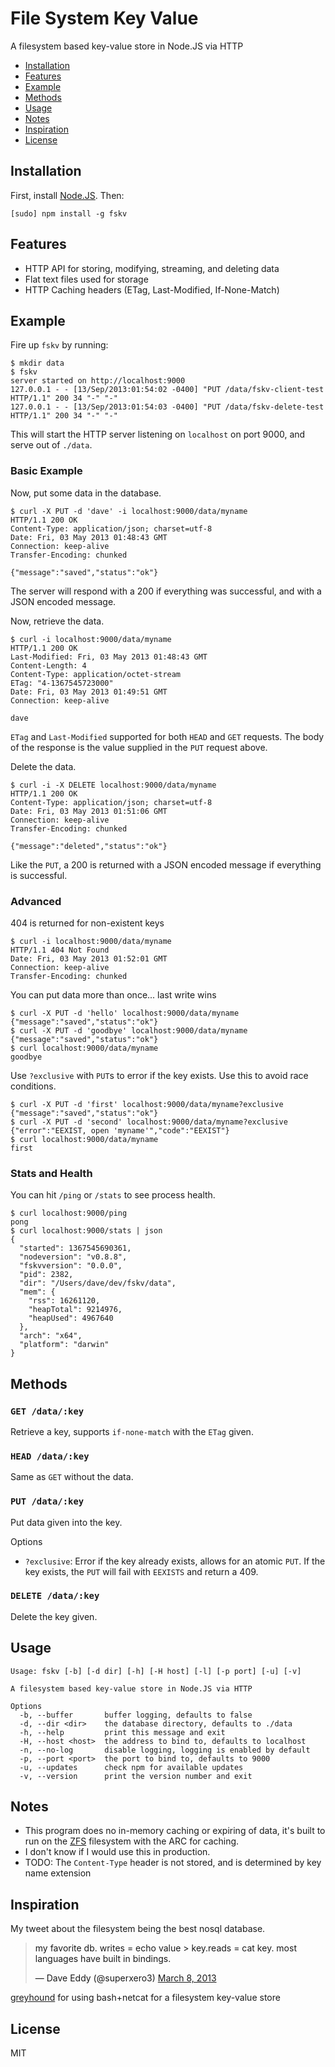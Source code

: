 File System Key Value
=====================

A filesystem based key-value store in Node.JS via HTTP

- [Installation](#installation)
- [Features](#features)
- [Example](#example)
- [Methods](#methods)
- [Usage](#usage)
- [Notes](#notes)
- [Inspiration](#inspiration)
- [License](#license)

<a name="installation" />

Installation
------------

First, install [Node.JS](http://nodejs.org/).  Then:

    [sudo] npm install -g fskv

<a name="features" />

Features
--------

- HTTP API for storing, modifying, streaming, and deleting data
- Flat text files used for storage
- HTTP Caching headers (ETag, Last-Modified, If-None-Match)

<a name="example" />

Example
-------

Fire up `fskv` by running:

    $ mkdir data
    $ fskv
    server started on http://localhost:9000
    127.0.0.1 - - [13/Sep/2013:01:54:02 -0400] "PUT /data/fskv-client-test HTTP/1.1" 200 34 "-" "-"
    127.0.0.1 - - [13/Sep/2013:01:54:03 -0400] "PUT /data/fskv-delete-test HTTP/1.1" 200 34 "-" "-"

This will start the HTTP server listening on `localhost` on port 9000,
and serve out of `./data`.

### Basic Example

Now, put some data in the database.

    $ curl -X PUT -d 'dave' -i localhost:9000/data/myname
    HTTP/1.1 200 OK
    Content-Type: application/json; charset=utf-8
    Date: Fri, 03 May 2013 01:48:43 GMT
    Connection: keep-alive
    Transfer-Encoding: chunked

    {"message":"saved","status":"ok"}

The server will respond with a 200 if everything was successful, and with
a JSON encoded message.

Now, retrieve the data.

    $ curl -i localhost:9000/data/myname
    HTTP/1.1 200 OK
    Last-Modified: Fri, 03 May 2013 01:48:43 GMT
    Content-Length: 4
    Content-Type: application/octet-stream
    ETag: "4-1367545723000"
    Date: Fri, 03 May 2013 01:49:51 GMT
    Connection: keep-alive

    dave

`ETag` and `Last-Modified` supported for both `HEAD` and `GET` requests.
The body of the response is the value supplied in the `PUT` request above.

Delete the data.

    $ curl -i -X DELETE localhost:9000/data/myname
    HTTP/1.1 200 OK
    Content-Type: application/json; charset=utf-8
    Date: Fri, 03 May 2013 01:51:06 GMT
    Connection: keep-alive
    Transfer-Encoding: chunked

    {"message":"deleted","status":"ok"}

Like the `PUT`, a 200 is returned with a JSON encoded message if everything
is successful.

### Advanced

404 is returned for non-existent keys

    $ curl -i localhost:9000/data/myname
    HTTP/1.1 404 Not Found
    Date: Fri, 03 May 2013 01:52:01 GMT
    Connection: keep-alive
    Transfer-Encoding: chunked

You can put data more than once... last write wins

    $ curl -X PUT -d 'hello' localhost:9000/data/myname
    {"message":"saved","status":"ok"}
    $ curl -X PUT -d 'goodbye' localhost:9000/data/myname
    {"message":"saved","status":"ok"}
    $ curl localhost:9000/data/myname
    goodbye

Use `?exclusive` with `PUT`s to error if the key exists.  Use this to avoid
race conditions.

    $ curl -X PUT -d 'first' localhost:9000/data/myname?exclusive
    {"message":"saved","status":"ok"}
    $ curl -X PUT -d 'second' localhost:9000/data/myname?exclusive
    {"error":"EEXIST, open 'myname'","code":"EEXIST"}
    $ curl localhost:9000/data/myname
    first

### Stats and Health

You can hit `/ping` or `/stats` to see process health.

    $ curl localhost:9000/ping
    pong
    $ curl localhost:9000/stats | json
    {
      "started": 1367545690361,
      "nodeversion": "v0.8.8",
      "fskvversion": "0.0.0",
      "pid": 2382,
      "dir": "/Users/dave/dev/fskv/data",
      "mem": {
        "rss": 16261120,
        "heapTotal": 9214976,
        "heapUsed": 4967640
      },
      "arch": "x64",
      "platform": "darwin"
    }

<a name="methods" />

Methods
-------

### `GET /data/:key`

Retrieve a key, supports `if-none-match` with the `ETag` given.

### `HEAD /data/:key`

Same as `GET` without the data.

### `PUT /data/:key`

Put data given into the key.

Options

- `?exclusive`: Error if the key already exists, allows for an atomic `PUT`.
If the key exists, the `PUT` will fail with `EEXISTS` and return a 409.

### `DELETE /data/:key`

Delete the key given.

<a name="usage" />

Usage
-----

    Usage: fskv [-b] [-d dir] [-h] [-H host] [-l] [-p port] [-u] [-v]

    A filesystem based key-value store in Node.JS via HTTP

    Options
      -b, --buffer       buffer logging, defaults to false
      -d, --dir <dir>    the database directory, defaults to ./data
      -h, --help         print this message and exit
      -H, --host <host>  the address to bind to, defaults to localhost
      -n, --no-log       disable logging, logging is enabled by default
      -p, --port <port>  the port to bind to, defaults to 9000
      -u, --updates      check npm for available updates
      -v, --version      print the version number and exit

<a name="notes" />

Notes
-----

- This program does no in-memory caching or expiring of data, it's built to run
on the [ZFS](http://en.wikipedia.org/wiki/ZFS) filesystem with the ARC for
caching.
- I don't know if I would use this in production.
- TODO: The `Content-Type` header is not stored, and is determined by key name extension

<a name="inspiration" />

Inspiration
-----------

My tweet about the filesystem being the best nosql database.

<blockquote class="twitter-tweet"><p>my favorite db. writes = echo value &gt;
key.reads = cat key. most languages have built in bindings.</p>&mdash; Dave
Eddy (@superxero3) <a
href="https://twitter.com/superxero3/status/310096645356404737">March 8,
2013</a></blockquote>
<script async src="//platform.twitter.com/widgets.js" charset="utf-8"></script>

[greyhound](https://github.com/gen0cide-/greyhound) for using bash+netcat for a
filesystem key-value store

<a name="license" />

License
-------

MIT
